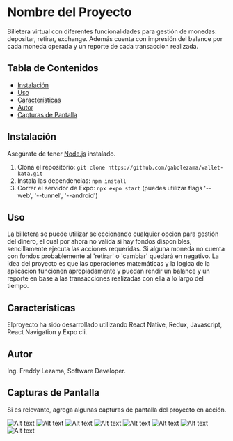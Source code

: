 # Nombre del Proyecto

Billetera virtual con diferentes funcionalidades para gestión de monedas: depositar, retirar, exchange. Además cuenta con impresión del balance por cada moneda operada y un reporte de cada transaccion realizada.

## Tabla de Contenidos

- [Instalación](#instalación)
- [Uso](#uso)
- [Características](#características)
- [Autor](#autor)
- [Capturas de Pantalla](#capturas-de-pantalla)

## Instalación

Asegúrate de tener [Node.js](https://nodejs.org/) instalado.

1. Clona el repositorio: `git clone https://github.com/gabolezama/wallet-kata.git`
2. Instala las dependencias: `npm install`
3. Correr el servidor de Expo: `npx expo start` (puedes utilizar flags '--web', '--tunnel', '--android')

## Uso

La billetera se puede utilizar seleccionando cualquier opcion para gestión del dinero, el cual por ahora no valida si hay fondos disponibles, sencillamente ejecuta las acciones requeridas. Si alguna moneda no cuenta con fondos probablemente al 'retirar' o 'cambiar' quedará en negativo. La idea del proyecto es que las operaciones matemáticas y la logica de la aplicacion funcionen apropiadamente y puedan rendir un balance y un reporte en base a las transacciones realizadas con ella a lo largo del tiempo.

## Características

Elproyecto ha sido desarrollado utilizando React Native, Redux, Javascript, React Navigation y Expo cli.
## Autor

Ing. Freddy Lezama, Software Developer.

## Capturas de Pantalla

Si es relevante, agrega algunas capturas de pantalla del proyecto en acción.

![Alt text](image.png) ![Alt text](image-1.png) ![Alt text](image-2.png) ![Alt text](image-3.png) ![Alt text](image-4.png) ![Alt text](image-5.png) ![Alt text](image-6.png) ![Alt text](image-7.png)
